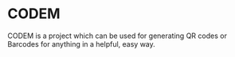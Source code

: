 # CODEM
CODEM is a project which can be used for generating QR codes or Barcodes for anything  in a helpful, easy way.
